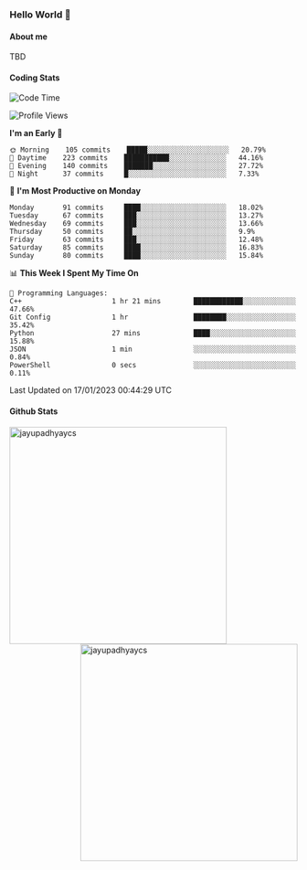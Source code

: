 ### Hello World 👋
#### About me
TBD
#### Coding Stats
<!--START_SECTION:waka-->
![Code Time](http://img.shields.io/badge/Code%20Time-342%20hrs%2037%20mins-blue)

![Profile Views](http://img.shields.io/badge/Profile%20Views-2-blue)

**I'm an Early 🐤** 

```text
🌞 Morning    105 commits    █████░░░░░░░░░░░░░░░░░░░░   20.79% 
🌆 Daytime    223 commits    ███████████░░░░░░░░░░░░░░   44.16% 
🌃 Evening    140 commits    ███████░░░░░░░░░░░░░░░░░░   27.72% 
🌙 Night      37 commits     █░░░░░░░░░░░░░░░░░░░░░░░░   7.33%

```
📅 **I'm Most Productive on Monday** 

```text
Monday       91 commits     ████░░░░░░░░░░░░░░░░░░░░░   18.02% 
Tuesday      67 commits     ███░░░░░░░░░░░░░░░░░░░░░░   13.27% 
Wednesday    69 commits     ███░░░░░░░░░░░░░░░░░░░░░░   13.66% 
Thursday     50 commits     ██░░░░░░░░░░░░░░░░░░░░░░░   9.9% 
Friday       63 commits     ███░░░░░░░░░░░░░░░░░░░░░░   12.48% 
Saturday     85 commits     ████░░░░░░░░░░░░░░░░░░░░░   16.83% 
Sunday       80 commits     ████░░░░░░░░░░░░░░░░░░░░░   15.84%

```


📊 **This Week I Spent My Time On** 

```text
💬 Programming Languages: 
C++                      1 hr 21 mins        ████████████░░░░░░░░░░░░░   47.66% 
Git Config               1 hr                ████████░░░░░░░░░░░░░░░░░   35.42% 
Python                   27 mins             ████░░░░░░░░░░░░░░░░░░░░░   15.88% 
JSON                     1 min               ░░░░░░░░░░░░░░░░░░░░░░░░░   0.84% 
PowerShell               0 secs              ░░░░░░░░░░░░░░░░░░░░░░░░░   0.11%

```


 Last Updated on 17/01/2023 00:44:29 UTC
<!--END_SECTION:waka-->
#### Github Stats

<p  ><img align="left" src="https://github-readme-stats.vercel.app/api/top-langs?username=jayupadhyaycs&theme=tokyonight&show_icons=true&locale=en&layout=compact" alt="jayupadhyaycs" width="380px"  /> 
<img align="right" src="https://github-readme-streak-stats.herokuapp.com/?user=jayupadhyaycs&theme=tokyonight&" alt="jayupadhyaycs" width="380px"/>
</p>




<!--
**JayUpadhyayCS/JayUpadhyayCS** is a ✨ _special_ ✨ repository because its `README.md` (this file) appears on your GitHub profile.

Here are some ideas to get you started:

- 🔭 I’m currently working on ...
- 🌱 I’m currently learning ...
- 👯 I’m looking to collaborate on ...
- 🤔 I’m looking for help with ...
- 💬 Ask me about ...
- 📫 How to reach me: ...
- 😄 Pronouns: ...
- ⚡ Fun fact: ...
-->
